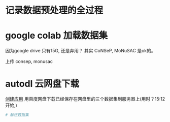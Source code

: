 # 记录数据预处理的全过程

# google colab 加载数据集
因为google drive 只有15G, 还是弃用？
其实 CoNSeP, MoNuSAC 是ok的。

上传 consep, monusac

# autodl 云网盘下载
[创建应用](https://pan.baidu.com/union/console/applist?from=person)
用百度网盘下载已经保存在网盘里的三个数据集到服务器上(用时？15:12 开始,)

```bash
# 解压数据集


```